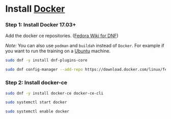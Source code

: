 # Install [Docker](https://www.docker.com)

### Step 1: Install Docker 17.03+

Add the docker ce repositories. ([Fedora Wiki for DNF](https://fedoraproject.org/wiki/DNF?rd=Dnf))

_Note:_ You can also use `podman` and `buildah` instead of `Docker`. For example if you want to run the training on a [Ubuntu](https://ubuntu.com) machine.

```sh
sudo dnf -y install dnf-plugins-core
```

```sh
sudo dnf config-manager --add-repo https://download.docker.com/linux/fedora/docker-ce.repo
```

### Step 2: Install docker-ce

```sh
sudo dnf -y install docker-ce docker-ce-cli
```

```sh
sudo systemctl start docker
```

```sh
sudo systemctl enable docker
```